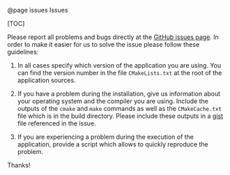 @page issues Issues

[TOC]

Please report all problems and bugs directly at the [GitHub issues page](https://github.com/TRIQS/nda/issues).
In order to make it easier for us to solve the issue please follow these guidelines:

1. In all cases specify which version of the application you are using. You can
   find the version number in the file `CMakeLists.txt` at the root of the
   application sources.

2. If you have a problem during the installation, give us information about
   your operating system and the compiler you are using. Include the outputs of
   the `cmake` and `make` commands as well as the `CMakeCache.txt` file
   which is in the build directory. Please include these outputs in a
   [gist](http://gist.github.com/>) file referenced in the issue.

3. If you are experiencing a problem during the execution of the application, provide
   a script which allows to quickly reproduce the problem.

Thanks!
